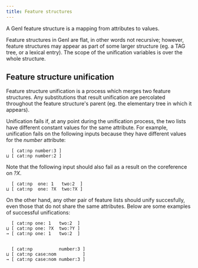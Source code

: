 ```yaml
---
title: Feature structures
---
```


A GenI feature structure is a mapping from attributes to values.

Feature structures in GenI are flat, in other words not recursive;
however, feature structures may appear as part of some larger
structure (eg. a TAG tree, or a lexical entry). The scope of
the unification variables is over the whole structure.

## Feature structure unification

Feature structure unification is a process which merges two
feature structures.  Any substitutions that result unification 
are percolated throughout the feature structure's parent
(eg. the elementary tree in which it appears).

Unification fails if, at any point during the unification process, the
two lists have different constant values for the same attribute. For
example, unification fails on the following inputs because they have
different values for the *number* attribute:

      [ cat:np number:3 ]
    ⊔ [ cat:np number:2 ]

Note that the following input should also fail as a result on the
coreference on *?X*.

      [ cat:np  one: 1   two:2  ]
    ⊔ [ cat:np  one: ?X  two:?X ]

On the other hand, any other pair of feature lists should unify
succesfully, even those that do not share the same attributes. Below are
some examples of successful unifications:

      [ cat:np one: 1   two:2  ]
    ⊔ [ cat:np one: ?X  two:?Y ]
    → [ cat:np one: 1   two:2  ]


      [ cat:np          number:3 ]
    ⊔ [ cat:np case:nom          ]
    → [ cat:np case:nom number:3 ]
